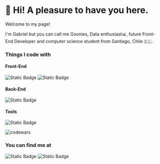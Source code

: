 # 👋 Hi! A pleasure to have you here.

 <p>Welcome to my page!</p>
<p>I'm Gabriel but you can call me Goonies, Data enthusiast📊, future Front-End Developer and computer science student from  Santiago, Chile 🇨🇱.</p>

<h3>Things I code with</h3>

#### Front-End
![Static Badge](https://img.shields.io/badge/html-logo?style=for-the-badge&logo=HTML5&logoSize=40&color=black)
![Static Badge](https://img.shields.io/badge/css-logo?style=for-the-badge&logo=css&logoColor=blue&logoSize=40&color=black)


#### Back-End
![Static Badge](https://img.shields.io/badge/django-logo?style=for-the-badge&logo=django&color=black)

#### Tools
![Static Badge](https://img.shields.io/badge/git-logo?style=for-the-badge&logo=git&logoSize=40&color=black)

![codewars](https://www.codewars.com/users/mrGoonies/badges/large)

<h3>You can find me at</h3>

![Static Badge](https://img.shields.io/badge/linkedin-logo?style=for-the-badge&logo=linkedin&logoColor=blue&color=black&link=https%3A%2F%2Fwww.linkedin.com%2Fin%2Fgmunozcastro%2F)
![Static Badge](https://img.shields.io/badge/medium-logo?style=for-the-badge&logo=medium&color=black&link=https%3A%2F%2Fmedium.com%2F%40munozgoonies)
